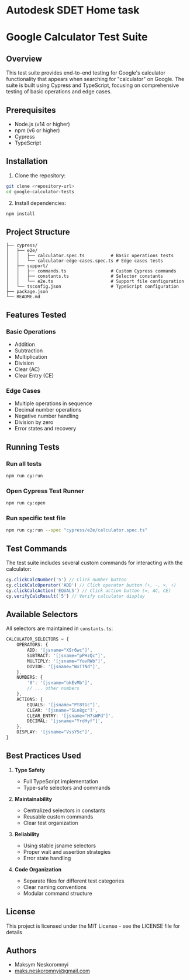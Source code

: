 # Autodesk SDET Home task

# Google Calculator Test Suite

## Overview

This test suite provides end-to-end testing for Google's calculator functionality that appears when searching for "calculator" on Google. The suite is built using Cypress and TypeScript, focusing on comprehensive testing of basic operations and edge cases.

## Prerequisites

- Node.js (v14 or higher)
- npm (v6 or higher)
- Cypress
- TypeScript

## Installation

1. Clone the repository:

```bash
git clone <repository-url>
cd google-calculator-tests
```

2. Install dependencies:

```bash
npm install
```

## Project Structure

```
├── cypress/
│   ├── e2e/
│   │   ├── calculator.spec.ts          # Basic operations tests
│   │   └── calculator-edge-cases.spec.ts # Edge cases tests
│   ├── support/
│   │   ├── commands.ts                 # Custom Cypress commands
│   │   ├── constants.ts                # Selector constants
│   │   └── e2e.ts                      # Support file configuration
│   └── tsconfig.json                   # TypeScript configuration
├── package.json
└── README.md
```

## Features Tested

### Basic Operations

- Addition
- Subtraction
- Multiplication
- Division
- Clear (AC)
- Clear Entry (CE)

### Edge Cases

- Multiple operations in sequence
- Decimal number operations
- Negative number handling
- Division by zero
- Error states and recovery

## Running Tests

### Run all tests

```bash
npm run cy:run
```

### Open Cypress Test Runner

```bash
npm run cy:open
```

### Run specific test file

```bash
npm run cy:run --spec "cypress/e2e/calculator.spec.ts"
```

## Test Commands

The test suite includes several custom commands for interacting with the calculator:

```typescript
cy.clickCalcNumber('5') // Click number button
cy.clickCalcOperator('ADD') // Click operator button (+, -, ×, ÷)
cy.clickCalcAction('EQUALS') // Click action button (=, AC, CE)
cy.verifyCalcResult('5') // Verify calculator display
```

## Available Selectors

All selectors are maintained in `constants.ts`:

```typescript
CALCULATOR_SELECTORS = {
	OPERATORS: {
		ADD: '[jsname="XSr6wc"]',
		SUBTRACT: '[jsname="pPHzQc"]',
		MULTIPLY: '[jsname="YovRWb"]',
		DIVIDE: '[jsname="WxTTNd"]',
	},
	NUMBERS: {
		'0': '[jsname="bkEvMb"]',
		// ... other numbers
	},
	ACTIONS: {
		EQUALS: '[jsname="Pt8tGc"]',
		CLEAR: '[jsname="SLn8gc"]',
		CLEAR_ENTRY: '[jsname="H7sWPd"]',
		DECIMAL: '[jsname="YrdHyf"]',
	},
	DISPLAY: '[jsname="VssY5c"]',
}
```

## Best Practices Used

1. **Type Safety**

   - Full TypeScript implementation
   - Type-safe selectors and commands

2. **Maintainability**

   - Centralized selectors in constants
   - Reusable custom commands
   - Clear test organization

3. **Reliability**

   - Using stable jsname selectors
   - Proper wait and assertion strategies
   - Error state handling

4. **Code Organization**
   - Separate files for different test categories
   - Clear naming conventions
   - Modular command structure

## License

This project is licensed under the MIT License - see the LICENSE file for details

## Authors

- Maksym Neskoromnyi
- <maks.neskoromnyi@gmail.com>
